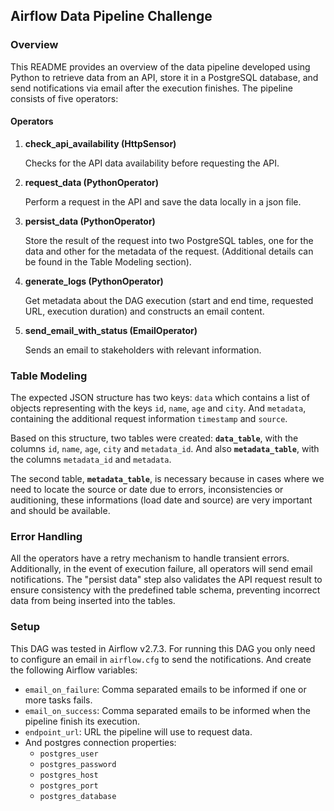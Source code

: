 ## Airflow Data Pipeline Challenge

### Overview

This README provides an overview of the data pipeline developed using Python to retrieve data from an API, store it in a PostgreSQL database, and send notifications via email after the execution finishes. The pipeline consists of five operators:

#### Operators

1. **check_api_availability (HttpSensor)**

    Checks for the API data availability before requesting the API.
   
2. **request_data (PythonOperator)**
    
    Perform a request in the API and save the data locally in a json file.

3. **persist_data (PythonOperator)**
    
    Store the result of the request into two PostgreSQL tables, one for the data and other for the metadata of the request. (Additional details can be found in the Table Modeling section).

4. **generate_logs (PythonOperator)**

    Get metadata about the DAG execution (start and end time, requested URL, execution duration) and constructs an email content.

5. **send_email_with_status (EmailOperator)**

    Sends an email to stakeholders with relevant information.

### Table Modeling

The expected JSON structure has two keys: `data` which contains a list of objects representing with the keys `id`, `name`, `age` and `city`. And `metadata`, containing the additional request information `timestamp` and `source`.

Based on this structure, two tables were created: **`data_table`**, with the columns `id`, `name`, `age`, `city` and `metadata_id`. And also **`metadata_table`**, with the columns `metadata_id` and `metadata`. 

The second table, **`metadata_table`**, is necessary because in cases where we need to locate the source or date due to errors, inconsistencies or auditioning, these informations (load date and source) are very important and should be available.


### Error Handling

All the operators have a retry mechanism to handle transient errors. Additionally, in the event of execution failure, all operators will send email notifications. The "persist data" step also validates the API request result to ensure consistency with the predefined table schema, preventing incorrect data from being inserted into the tables.


### Setup

This DAG was tested in Airflow v2.7.3. For running this DAG you only need to configure an email in `airflow.cfg` to send the notifications. And create the following Airflow variables:

- `email_on_failure`: Comma separated emails to be informed if one or more tasks fails.
- `email_on_success`: Comma separated emails to be informed when the pipeline finish its execution.
- `endpoint_url`: URL the pipeline will use to request data.
- And postgres connection properties:
    - `postgres_user`
    - `postgres_password`
    - `postgres_host`
    - `postgres_port`
    - `postgres_database`

